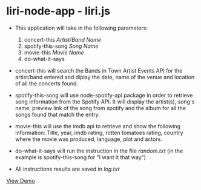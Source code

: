# liri-node-app - liri.js

* This application will take in the following parameters:

    1. concert-this *Artist/Band Name*
    2. spotify-this-song *Song Name* 
    3. movie-this *Movie Name*
    4. do-what-it-says

* concert-this will search the Bands in Town Artist Events API for the artist/band entered and diplay the date, name of the venue and location of all the concerts found. 

* spotify-this-song will use node-spotify-api package in order to retrieve song information from the Spotify API. It will display the artist(s), song's name, preview link of the song from spotify and the album for all the songs found that match the entry. 

* movie-this will use the imdb api to retrieve and show the following information: Title, year, imdb rating, rotten tomatoes rating, country where the movie was produced, language, plot and actors. 

* do-what-it-says will run the instruction in the file *random.txt* (in the example is spotify-this-song for "I want it that way")

* All instructions results are saved in *log.txt*

[View Demo](https://drive.google.com/file/d/19Hd_p0gSkzqwje-ASW-JGUoF5jKktmTr/view?usp=sharing)





